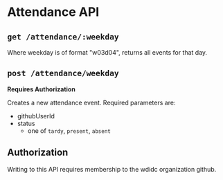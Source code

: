 # Attendance API


## `get /attendance/:weekday`

Where weekday is of format "w03d04", returns all events for that day.

## `post /attendance/weekday`

**Requires Authorization**

Creates a new attendance event. Required parameters are:

- githubUserId
- status
  - one of `tardy`, `present`, `absent`

## Authorization

Writing to this API requires membership to the wdidc organization github.

